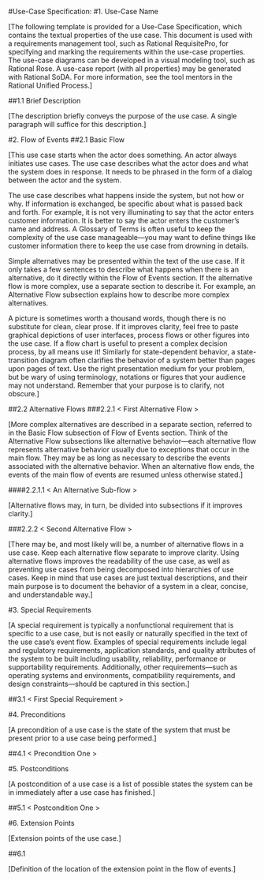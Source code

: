 #Use-Case Specification: <Use-Case Name>
#1. Use-Case Name

[The following template is provided for a Use-Case Specification,
which contains the textual properties of the use case.
This document is used with a requirements management tool,
such as Rational RequisitePro, for specifying and marking the requirements within the use-case properties.
The use-case diagrams can be developed in a visual modeling tool,
such as Rational Rose.  A use-case report (with all properties) may be generated with Rational SoDA.
For more information, see the tool mentors in the Rational Unified Process.]

##1.1 Brief Description

[The description briefly conveys the purpose of the use case.
A single paragraph will suffice for this description.]

#2. Flow of Events
##2.1 Basic Flow

[This use case starts when the actor does something.
An actor always initiates use cases.
The use case describes what the actor does and what the system does in response.
It needs to be phrased in the form of a dialog between the actor and the system.

The use case describes what happens inside the system, but not how or why.
If information is exchanged, be specific about what is passed back and forth.
For example, it is not very illuminating to say that the actor enters customer information.
It is better to say the actor enters the customer’s name and address.
A Glossary of Terms is often useful to keep the complexity of the use case manageable—you 
may want to define things like customer information there to keep the use case from drowning in details.

Simple alternatives may be presented within the text of the use case.
If it only takes a few sentences to describe what happens when there is an alternative, 
do it directly within the Flow of Events section.  If the alternative flow is more complex, 
use a separate section to describe it.  For example, an Alternative Flow subsection explains 
how to describe more complex alternatives.

A picture is sometimes worth a thousand words, though there is no substitute for clean, 
clear prose.  If it improves clarity, feel free to paste graphical depictions of user interfaces, 
process flows or other figures into the use case.  If a flow chart is useful to present a complex decision process, 
by all means use it!  Similarly for state-dependent behavior, 
a state-transition diagram often clarifies the behavior of a system better than pages upon pages of text. 
Use the right presentation medium for your problem, but be wary of using terminology, 
notations or figures that your audience may not understand. 
Remember that your purpose is to clarify, not obscure.]

##2.2 Alternative Flows
###2.2.1 < First Alternative Flow >

[More complex alternatives are described in a separate section, 
referred to in the Basic Flow subsection of Flow of Events section. 
Think of the Alternative Flow subsections like alternative behavior—each alternative 
flow represents alternative behavior usually due to exceptions that occur in the main flow. 
They may be as long as necessary to describe the events associated with the alternative behavior. 
When an alternative flow ends, the events of the main flow of events are resumed unless otherwise stated.]

####2.2.1.1 < An Alternative Sub-flow >

[Alternative flows may, in turn, be divided into subsections if it improves clarity.]

###2.2.2 < Second Alternative Flow >

[There may be, and most likely will be, a number of alternative flows in a use case. 
Keep each alternative flow separate to improve clarity. 
Using alternative flows improves the readability of the use case, 
as well as preventing use cases from being decomposed into hierarchies of use cases. 
Keep in mind that use cases are just textual descriptions, and their main purpose is 
to document the behavior of a system in a clear, concise, and understandable way.]

#3. Special Requirements

[A special requirement is typically a nonfunctional requirement that is specific to a use case, 
but is not easily or naturally specified in the text of the use case’s event flow. 
Examples of special requirements include legal and regulatory requirements, application standards, 
and quality attributes of the system to be built including usability, reliability, 
performance or supportability requirements. Additionally, other requirements—such as 
operating systems and environments, compatibility requirements, and design constraints—should 
be captured in this section.]

##3.1 < First Special Requirement >

#4. Preconditions

[A precondition of a use case is the state of the system that must be present 
prior to a use case being performed.]

##4.1 < Precondition One >

#5. Postconditions

[A postcondition of a use case is a list of possible states the system 
can be in immediately after a use case has finished.]

##5.1 < Postcondition One >

#6. Extension Points

[Extension points of the use case.]

##6.1 <Name of Extension Point>

[Definition of the location of the extension point in the flow of events.]

